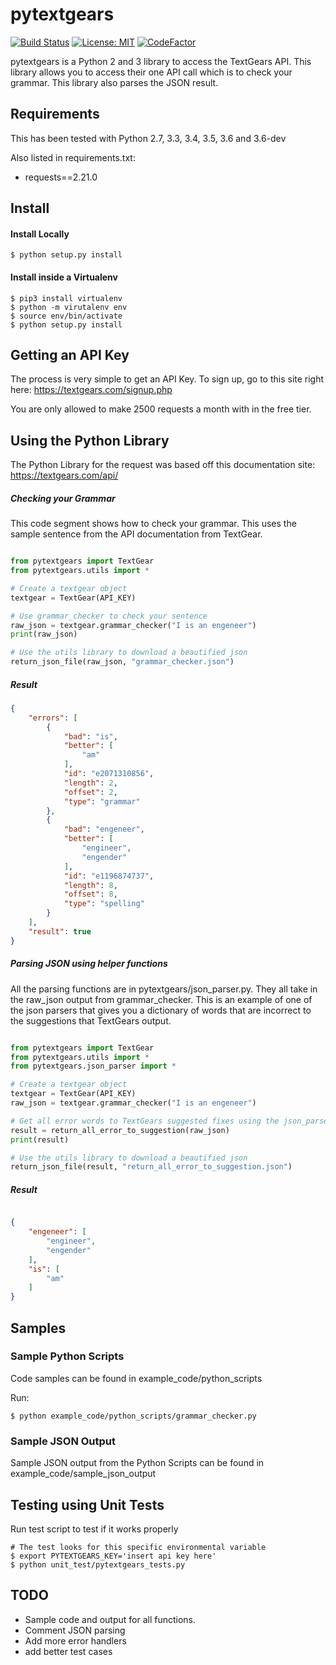 # pytextgears

[![Build Status](https://travis-ci.com/khmurakami/pytextgears.svg?token=GdqQUUu1xsypr1oorMoh&branch=master)](https://travis-ci.com/khmurakami/pytextgears)
[![License: MIT](https://img.shields.io/badge/License-MIT-yellow.svg)](https://opensource.org/licenses/MIT)
[![CodeFactor](https://www.codefactor.io/repository/github/khmurakami/pytextgears/badge)](https://www.codefactor.io/repository/github/khmurakami/pytextgears)

pytextgears is a Python 2 and 3 library to access the TextGears API. This library allows you to access their one API call which is to check your grammar. This library also parses the JSON result.

## Requirements

This has been tested with Python 2.7, 3.3, 3.4, 3.5, 3.6 and 3.6-dev

Also listed in requirements.txt:

- requests==2.21.0

## Install

#### Install Locally

```shell
$ python setup.py install
```

#### Install inside a Virtualenv

```shell
$ pip3 install virtualenv
$ python -m virutalenv env
$ source env/bin/activate
$ python setup.py install
```

## Getting an API Key

The process is very simple to get an API Key. To sign up, go to this site right here: https://textgears.com/signup.php

You are only allowed to make 2500 requests a month with in the free tier.

## Using the Python Library

The Python Library for the request was based off this documentation site:
https://textgears.com/api/

##### Checking your Grammar

This code segment shows how to check your grammar. This uses the sample sentence from the API documentation from TextGear.

```python

from pytextgears import TextGear
from pytextgears.utils import *

# Create a textgear object
textgear = TextGear(API_KEY)

# Use grammar_checker to check your sentence
raw_json = textgear.grammar_checker("I is an engeneer")
print(raw_json)

# Use the utils library to download a beautified json
return_json_file(raw_json, "grammar_checker.json")
```

##### Result

```json
{
    "errors": [
        {
            "bad": "is",
            "better": [
                "am"
            ],
            "id": "e2071310856",
            "length": 2,
            "offset": 2,
            "type": "grammar"
        },
        {
            "bad": "engeneer",
            "better": [
                "engineer",
                "engender"
            ],
            "id": "e1196874737",
            "length": 8,
            "offset": 8,
            "type": "spelling"
        }
    ],
    "result": true
}
```

##### Parsing JSON using helper functions

All the parsing functions are in pytextgears/json_parser.py. They all take in the raw_json output from grammar_checker. This is an example of one of the json parsers that gives you a dictionary of words that are incorrect to the suggestions that TextGears output.

```python

from pytextgears import TextGear
from pytextgears.utils import *
from pytextgears.json_parser import *

# Create a textgear object
textgear = TextGear(API_KEY)
raw_json = textgear.grammar_checker("I is an engeneer")

# Get all error words to TextGears suggested fixes using the json_parser library
result = return_all_error_to_suggestion(raw_json)
print(result)

# Use the utils library to download a beautified json
return_json_file(result, "return_all_error_to_suggestion.json")
```

##### Result

```json

{
    "engeneer": [
        "engineer",
        "engender"
    ],
    "is": [
        "am"
    ]
}

```

## Samples

### Sample Python Scripts

Code samples can be found in example_code/python_scripts

Run:

```shell
$ python example_code/python_scripts/grammar_checker.py
```

### Sample JSON Output

Sample JSON output from the Python Scripts can be found in example_code/sample_json_output


## Testing using Unit Tests

Run test script to test if it works properly

```shell
# The test looks for this specific environmental variable
$ export PYTEXTGEARS_KEY='insert api key here'
$ python unit_test/pytextgears_tests.py
```

## TODO

- Sample code and output for all functions.
- Comment JSON parsing
- Add more error handlers
- add better test cases
